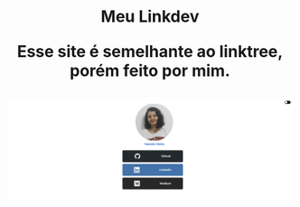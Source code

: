 <h1 align="center">
    Meu Linkdev
    <p>Esse site é semelhante ao linktree, porém feito por mim.</p>
</h1>

<div align="center">
    <img src="/assets/linkdev.png">
</div>
